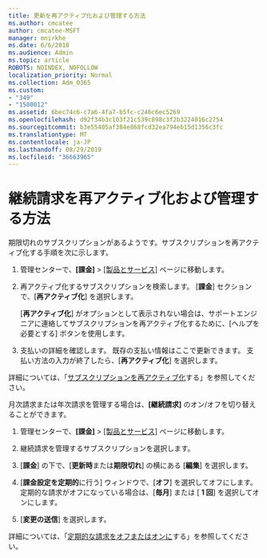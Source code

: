 ```yaml
---
title: 更新を再アクティブ化および管理する方法
ms.author: cmcatee
author: cmcatee-MSFT
manager: mnirkhe
ms.date: 6/6/2018
ms.audience: Admin
ms.topic: article
ROBOTS: NOINDEX, NOFOLLOW
localization_priority: Normal
ms.collection: Adm_O365
ms.custom:
- "349"
- "1500012"
ms.assetid: 6bec74c6-c7a6-4fa7-b5fc-c246c6ec5269
ms.openlocfilehash: d92f34b3c103f21c539c898c3f2b3224016c2754
ms.sourcegitcommit: b3e55405af384e868fcd32ea794eb15d1356c3fc
ms.translationtype: MT
ms.contentlocale: ja-JP
ms.lasthandoff: 08/29/2019
ms.locfileid: "36663965"
---
```

# <a name="how-to-reactivate-and-manage-recurring-billing"></a>継続請求を再アクティブ化および管理する方法

期限切れのサブスクリプションがあるようです。サブスクリプションを再アクティブ化する手順を次に示します。
  
1. 管理センターで、**[課金]** \> [[製品とサービス]](https://go.microsoft.com/fwlink/p/?linkid=842054) ページに移動します。

2. 再アクティブ化するサブスクリプションを検索します。 [**課金**] セクションで、[**再アクティブ化**] を選択します。

    [**再アクティブ化**] がオプションとして表示されない場合は、サポートエンジニアに連絡してサブスクリプションを再アクティブ化するために、[ヘルプを必要とする] ボタンを使用します。

3. 支払いの詳細を確認します。 既存の支払い情報はここで更新できます。 支払い方法の入力が終了したら、[**再アクティブ化**] を選択します。

詳細については、「[サブスクリプションを再アクティブ化](https://docs.microsoft.com/en-us/office365/admin/subscriptions-and-billing/reactivate-your-subscription)する」を参照してください。 

月次請求または年次請求を管理する場合は、**[継続請求]** のオン/オフを切り替えることができます。
  
1. 管理センターで、**[課金]** \> [[製品とサービス]](https://go.microsoft.com/fwlink/p/?linkid=842054) ページに移動します。

2. 継続請求を管理するサブスクリプションを選択します。

3. [**課金**] の下で、[**更新時**または**期限切れ**] の横にある [**編集**] を選択します。

4. [**課金設定を定期的**に行う] ウィンドウで、[**オフ**] を選択してオフにします。 定期的な請求がオフになっている場合は、[**毎月**] または [ **1 回**] を選択してオンにします。

5. [**変更の送信**] を選択します。

詳細については、「[定期的な請求をオフまたはオンに](https://docs.microsoft.com/office365/admin/subscriptions-and-billing/renew-your-subscription#turn-recurring-billing-off-or-on)する」を参照してください。
